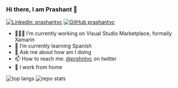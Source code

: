 ### Hi there, I am Prashant 👋

[![Linkedin: prashantvc](https://img.shields.io/badge/-prashantvc-blue?style=flat-square&logo=Linkedin&logoColor=white&link=https://www.linkedin.com/in/prashantvc)](https://www.linkedin.com/in/prashantvc/)
[![GitHub prashantvc](https://img.shields.io/github/followers/prashantvc?label=follow&style=social)](https://github.com/prashantvc)

- 👨🏻‍💻 I’m currently working on Visual Studio Marketplace, formally Xamarin
- 🌱 I’m currently learning Spanish
- 💬 Ask me about how am I doing
- 📫 How to reach me: [@prshntvc](https://twitter.com/prshntvc) on twitter
- 🏡 I work from home

![top langs](https://readme-stats-cfgj2cxdy.vercel.app/api/top-langs/?username=prashantvc&hide=jupyter%20notebook,html)
![repo stats](https://github-readme-stats.vercel.app/api?username=prashantvc&show_icons=true&line_height=27)
